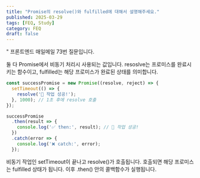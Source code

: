 ```yaml
---
title: "Promise의 resolve()와 fulfilled에 대해서 설명해주세요."
published: 2025-03-29
tags: [FEQ, Study]
category: FEQ
draft: false
---
```

" 프론트엔드 매일메일 73번 질문입니다.

둘 다 Promise에서 비동기 처리시 사용되는 값입니다. resoslve는 프로미스를 완료시키는 함수이고, fulfilled는 해당 프로미스가 완료된 상태를 의미합니다.

```javascript
const successPromise = new Promise((resolve, reject) => {
  setTimeout(() => {
    resolve('🎉 작업 성공!');
  }, 1000); // 1초 후에 resolve 호출
});

successPromise
  .then(result => {
    console.log('✅ then:', result); // 🎉 작업 성공!
  })
  .catch(error => {
    console.log('❌ catch:', error);
  });

```
비동기 작업인 setTimeout이 끝나고 resolve()가 호출됩니다. 호출되면 해당 프로미스는 fulfilled 상태가 됩니다. 이후 .then() 안의 콜백함수가 실행됩니다.